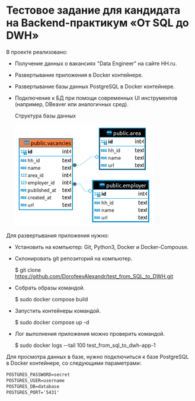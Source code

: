 # Тестовое задание для кандидата на Backend-практикум «От SQL до DWH»

В проекте реализовано:
- Получение данных о вакансиях "Data Engineer" на сайте HH.ru.
- Развертывание приложения в Docker контейнере.
- Развертывание базы данных PostgreSQL в Docker контейнере.
- Подключение к БД при помощи современных UI инструментов (например, DBeaver или аналогичных сред).

    Структура базы данных 

    ![Структура базы данных](database_public_vacancies.png)


Для развертывания приложения нужно:
- Установить на компьютер: Git, Python3, Docker и Docker-Compouse.
- Склонировать git репозиторий на компьютер.

    $ git clone https://github.com/DorofeevAlexandr/test_from_SQL_to_DWH.git

- Собрать образы командой. 

    $ sudo docker compose build

- Запустить контейнеры командой.

    $ sudo docker compose up -d
 
- Лог выполнения приложения можно проверить командой.

    $ sudo docker logs --tail 100 test_from_sql_to_dwh-app-1

Для просмотра данных в базе, нужно подключиться к базе PostgreSQL в  Docker контейнере,
со следующими параметрами:

    POSTGRES_PASSWORD=secret
    POSTGRES_USER=username
    POSTGRES_DB=database
    POSTGRES_PORT='5431'

